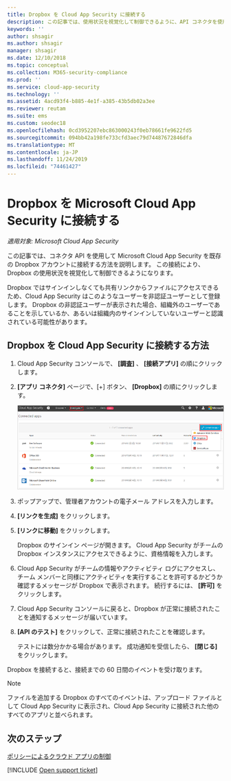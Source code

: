 ```yaml
---
title: Dropbox を Cloud App Security に接続する
description: この記事では、使用状況を視覚化して制御できるように、API コネクタを使用して Cloud App Security に Dropbox アプリを接続する方法に関する情報を提供します。
keywords: ''
author: shsagir
ms.author: shsagir
manager: shsagir
ms.date: 12/10/2018
ms.topic: conceptual
ms.collection: M365-security-compliance
ms.prod: ''
ms.service: cloud-app-security
ms.technology: ''
ms.assetid: 4acd93f4-b885-4e1f-a385-43b5db02a3ee
ms.reviewer: reutam
ms.suite: ems
ms.custom: seodec18
ms.openlocfilehash: 0cd3952207ebc863000243f0eb78661fe9622fd5
ms.sourcegitcommit: 094bb42a198fe733cfd3aec79d74487672846dfa
ms.translationtype: MT
ms.contentlocale: ja-JP
ms.lasthandoff: 11/24/2019
ms.locfileid: "74461427"
---
```

# <a name="connect-dropbox-to-microsoft-cloud-app-security"></a>Dropbox を Microsoft Cloud App Security に接続する

*適用対象: Microsoft Cloud App Security*

この記事では、コネクタ API を使用して Microsoft Cloud App Security を既存の Dropbox アカウントに接続する方法を説明します。 この接続により、Dropbox の使用状況を視覚化して制御できるようになります。 
 
 
Dropbox ではサインインしなくても共有リンクからファイルにアクセスできるため、Cloud App Security はこのようなユーザーを非認証ユーザーとして登録します。 Dropbox の非認証ユーザーが表示された場合、組織外のユーザーであることを示しているか、あるいは組織内のサインインしていないユーザーと認識されている可能性があります。

## <a name="how-to-connect-dropbox-to-cloud-app-security"></a>Dropbox を Cloud App Security に接続する方法  
  
1.  Cloud App Security コンソールで、 **[調査]** 、 **[接続アプリ]** の順にクリックします。  
  
2.  **[アプリ コネクタ]** ページで、[+] ボタン、 **[Dropbox]** の順にクリックします。  
  
     ![connect dropbox](./media/connect-dropbox.png "Dropbox を接続する")  
  
3.  ポップアップで、管理者アカウントの電子メール アドレスを入力します。  
  
4.  **[リンクを生成]** をクリックします。  
  
5.  **[リンクに移動]** をクリックします。  
  
     Dropbox のサインイン ページが開きます。 Cloud App Security がチームの Dropbox インスタンスにアクセスできるように、資格情報を入力します。  
  
6.  Cloud App Security がチームの情報やアクティビティ ログにアクセスし、チーム メンバーと同様にアクティビティを実行することを許可するかどうか確認するメッセージが Dropbox で表示されます。 続行するには、 **[許可]** をクリックします。  
  
7.  Cloud App Security コンソールに戻ると、Dropbox が正常に接続されたことを通知するメッセージが届いています。  
  
8.  **[API のテスト]** をクリックして、正常に接続されたことを確認します。  
  
     テストには数分かかる場合があります。 成功通知を受信したら、 **[閉じる]** をクリックします。  
  
Dropbox を接続すると、接続までの 60 日間のイベントを受け取ります。

> [!NOTE] 
> ファイルを追加する Dropbox のすべてのイベントは、アップロード ファイルとして Cloud App Security に表示され、Cloud App Security に接続された他のすべてのアプリと並べられます。 
 
## <a name="next-steps"></a>次のステップ 
[ポリシーによるクラウド アプリの制御](control-cloud-apps-with-policies.md)   

[!INCLUDE [Open support ticket](includes/support.md)]  
  
  

